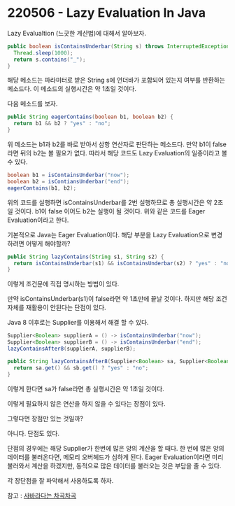 # 220506 - Lazy Evaluation In Java



Lazy Evalualtion (느긋한 계산법)에 대해서 알아보자.



```java
public boolean isContainsUnderbar(String s) throws InterruptedException {
  Thread.sleep(1000);
  return s.contains("_");
}
```



해당 메소드는 파라미터로 받은 String s에 언더바가 포함되어 있는지 여부를 반환하는 메소드다.
이 메소드의 실행시간은 약 1초일 것이다.



다음 메소드를 보자.

```java
public String eagerContains(boolean b1, boolean b2) {
  return b1 && b2 ? "yes" : "no";
}
```



위 메소드는 b1과 b2를 바로 받아서 삼항 연산자로 판단하는 메소드다.
만약 b1이 false라면 뒤의 b2는 볼 필요가 없다.
따라서 해당 코드도 Lazy Evaluation의 일종이라고 볼 수 있다.



```java
boolean b1 = isContainsUnderbar("now");
boolean b2 = isContiansUnderbar("end");
eagerContains(b1, b2);
```



위의 코드를 실행하면 isContainsUnderbar를 2번 실행하므로 총 실행시간은 약 2초일 것이다.
b1이 false 이어도 b2는 실행이 될 것이다.
위와 같은 코드를 Eager Evaluation이라고 한다.



기본적으로 Java는 Eager Evaluation이다.
해당 부분을 Lazy Evaluation으로 변경하려면 어떻게 해야할까?



```java
public String lazyContains(String s1, String s2) {
  return isContainsUnderbar(s1) && isContainsUnderbar(s2) ? "yes" : "no";
}
```



이렇게 조건문에 직접 명시하는 방법이 있다.

만약 isContainsUnderbar(s1)이 false라면 약 1초만에 끝날 것이다.
하지만 해당 조건 자체를 재활용이 안된다는 단점이 있다.



Java 8 이후로는 Supplier를 이용해서 해결 할 수 있다.

```java
Supplier<Boolean> supplierA = () -> isContainsUnderbar("now");
Supplier<Boolean> supplierB = () -> isContainsUnderbar("end");
lazyContainsAfter8(supplierA, supplierB);

public String lazyContainsAfter8(Supplier<Boolean> sa, Supplier<Boolean> sb) {
  return sa.get() && sb.get() ? "yes" : "no";
}
```



이렇게 한다면 sa가 false라면 총 실행시간은 약 1초일 것이다.

이렇게 필요하지 않은 연산을 하지 않을 수 있다는 장점이 있다.

그렇다면 장점만 있는 것일까?

아니다. 단점도 있다.



단점의 경우에는 해당 Supplier가 한번에 많은 양의 계산을 할 때다.
한 번에 많은 양의 데이터를 불러온다면, 메모리 오버헤드가 심하게 된다.
Eager Evaluation이라면 미리 불러와서 계산을 하겠지만, 동적으로 많은 데이터를 불러오는 것은 부담을 줄 수 있다.



각 장단점을 잘 파악해서 사용하도록 하자.



참고 : [사바라다는 차곡차곡](https://sabarada.tistory.com/153)